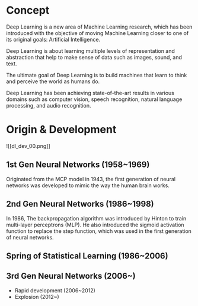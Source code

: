 
# Concept

Deep Learning is a new area of Machine Learning research, which has been introduced with the objective of moving Machine Learning closer to one of its original goals: Artificial Intelligence.

Deep Learning is about learning multiple levels of representation and abstraction that help to make sense of data such as images, sound, and text.

The ultimate goal of Deep Learning is to build machines that learn to think and perceive the world as humans do.

Deep Learning has been achieving state-of-the-art results in various domains such as computer vision, speech recognition, natural language processing, and audio recognition.

# Origin & Development

![[dl_dev_00.png]]

## 1st Gen Neural Networks (1958~1969)

Originated from the MCP model in 1943, the first generation of neural networks was developed to mimic the way the human brain works.

## 2nd Gen Neural Networks (1986~1998)

In 1986, The backpropagation algorithm was introduced by Hinton to train multi-layer perceptrons (MLP).
He also introduced the sigmoid activation function to replace the step function, which was used in the first generation of neural networks.

## Spring of Statistical Learning (1986~2006)

## 3rd Gen Neural Networks (2006~)

- Rapid development (2006~2012)
- Explosion (2012~)
